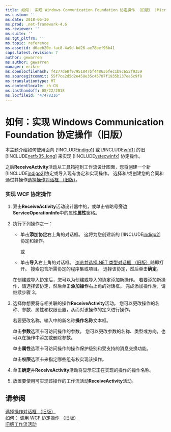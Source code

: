 ```yaml
---
title: 如何： 实现 Windows Communication Foundation 协定操作 （旧版） |Microsoft Docs
ms.custom: ''
ms.date: 2018-06-30
ms.prod: .net-framework-4.6
ms.reviewer: ''
ms.suite: ''
ms.tgt_pltfrm: ''
ms.topic: reference
ms.assetid: d6aeb20e-fac8-4a9d-bd26-ae78bef96b41
caps.latest.revision: 7
author: gewarren
ms.author: gewarren
manager: erikre
ms.openlocfilehash: f4277de8f97951847bf448636fec1b9c652f9359
ms.sourcegitcommit: 55f7ce2d5d2e458e35c45787f1935b237ee5c9f8
ms.translationtype: MT
ms.contentlocale: zh-CN
ms.lasthandoff: 08/22/2018
ms.locfileid: "47478216"
---
```

# <a name="how-to-implement-a-windows-communication-foundation-contract-operation-legacy"></a>如何：实现 Windows Communication Foundation 协定操作（旧版）
本主题介绍如何使用面向 [!INCLUDE[indigo1](../includes/indigo1-md.md)] 或 [!INCLUDE[wfd1](../includes/wfd1-md.md)] 的旧 [!INCLUDE[netfx35_long](../includes/netfx35-long-md.md)] 来实现 [!INCLUDE[vstecwinfx](../includes/vstecwinfx-md.md)] 协定操作。  
  
 之后**ReceiveActivity**活动从工具箱拖到工作流设计图面，您将创建一个新[!INCLUDE[indigo2](../includes/indigo2-md.md)]协定或导入现有协定和实现操作。 选择和/或创建您的合同和通过其操作[选择操作对话框 （旧版）](../workflow-designer/choose-operation-dialog-box-legacy.md)。  
  
### <a name="to-implement-a-wcf-contract-operation"></a>实现 WCF 协定操作  
  
1.  双击**ReceiveActivity**活动设计器中的，或单击省略号旁边**ServiceOperationInfo**中的属性**属性**窗格。  
  
2.  执行下列操作之一：  
  
    -   单击**添加协定**右上角的对话框。 这将为您创建新的 [!INCLUDE[indigo2](../includes/indigo2-md.md)] 协定和操作。  
  
         或  
  
    -   单击**导入**右上角的对话框。 [浏览并选择.NET 类型对话框 （旧版）](../workflow-designer/browse-and-select-a-dotnet-type-dialog-box-legacy.md)随即打开。 搜索包含所需协定的程序集或项目。 选择该协定，然后单击**确定**。  
  
     在创建或导入协定后，您可以为创建或导入的协定添加新操作。 若要添加新操作，请选择该协定，然后单击**添加操作**右上角的对话框。 完成添加操作后，请继续步骤 3。  
  
3.  选择你想要将与相关联的操作**ReceiveActivity**活动。 您可以更改操作的名称、参数、属性和权限设置，从而对该操作的定义进行操作。  
  
     若要更改名称，输入中的新名称**操作名称**文本框。  
  
     单击**参数**选项卡可访问操作的参数。 您可以更改参数的名称、类型或方向，也可以在操作中添加或删除参数。  
  
     单击**属性**选项卡可访问操作的操作保护级别和受支持的消息交换功能。  
  
     单击**权限**选项卡来指定哪些组有权实现该操作。  
  
4.  单击**确定**并**ReceiveActivity**活动将显示它正在实现的操作的操作名称。  
  
5.  放置要使用可实现该操作的工作流活动**ReceiveActivity**活动。  
  
## <a name="see-also"></a>请参阅  
 [选择操作对话框 （旧版）](../workflow-designer/choose-operation-dialog-box-legacy.md)   
 [如何： 调用 WCF 协定操作 （旧版）](../workflow-designer/how-to-invoke-a-windows-communication-foundation-contract-operation-legacy.md)   
 [旧版工作流活动](../workflow-designer/legacy-workflow-activities.md)